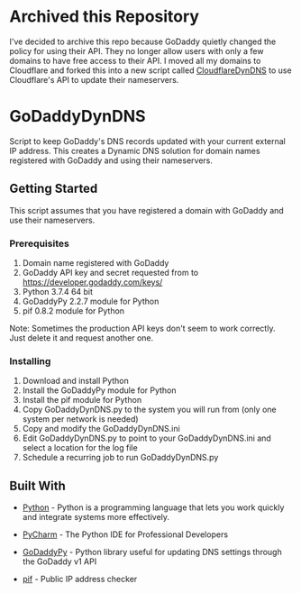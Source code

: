 # Archived this Repository

I've decided to archive this repo because GoDaddy quietly changed the policy for using their API.  They no longer allow users with only a few domains to have free access to their API.  I moved all my domains to Cloudflare and forked this into a new script called [CloudflareDynDNS](https://github.com/rjgura/CloudflareDynDNS) to use Cloudflare's API to update their nameservers.

# GoDaddyDynDNS

Script to keep GoDaddy's DNS records updated with your current external IP address.  This creates a Dynamic DNS solution for domain names registered with GoDaddy and using their nameservers.

## Getting Started

This script assumes that you have registered a domain with GoDaddy and use their nameservers. 

### Prerequisites

   1. Domain name registered with GoDaddy
   2. GoDaddy API key and secret requested from to https://developer.godaddy.com/keys/
   3. Python 3.7.4 64 bit
   4. GoDaddyPy 2.2.7 module for Python
   5. pif 0.8.2 module for Python

Note: Sometimes the production API keys don't seem to work correctly. Just delete it and request another one.
  

### Installing

1. Download and install Python
2. Install the GoDaddyPy module for Python
3. Install the pif module for Python
4. Copy GoDaddyDynDNS.py to the system you will run from (only one system per network is needed)
5. Copy and modify the GoDaddyDynDNS.ini
6. Edit GoDaddyDynDNS.py to point to your GoDaddyDynDNS.ini and select a location for the log file
7. Schedule a recurring job to run GoDaddyDynDNS.py

## Built With

* [Python](https://www.python.org/) - Python is a programming language that lets you work quickly and integrate systems more effectively.

* [PyCharm](https://www.jetbrains.com/pycharm/) - The Python IDE for Professional Developers

* [GoDaddyPy](https://www.github.com/eXamadeus/godaddypy/) - Python library useful for updating DNS settings through the GoDaddy v1 API

* [pif](https://github.com/barseghyanartur/pif) - Public IP address checker 
